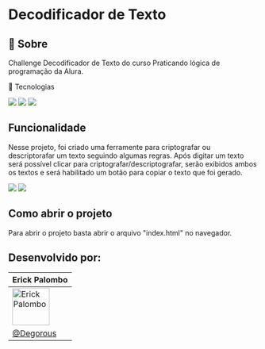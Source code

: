 <h1>Decodificador de Texto</h1>

<h2>📃  Sobre </h2>
<p>Challenge Decodificador de Texto do curso Praticando lógica de programação da Alura.</p>

🚀 Tecnologias
<div>
  <img src="https://img.shields.io/badge/HTML-E34F26?style=for-the-badge&logo=html5&logoColor=white">
  <img src="https://img.shields.io/badge/CSS-1572B6?style=for-the-badge&logo=css3&logoColor=white">
  <img src="https://img.shields.io/badge/JavaScript-323330?style=for-the-badge&logo=javascript&logoColor=F7DF1E">
</div>

## Funcionalidade
<p>Nesse projeto, foi criado uma ferramente para criptografar ou descriptorafar um texto seguindo algumas regras. Após digitar um texto será possível clicar para criptografar/descriptografar, serão exibidos ambos os textos e será habilitado um botão para copiar o texto que foi gerado.</p>
<img src="https://github.com/user-attachments/assets/b88f17fb-05d8-455b-b462-ce876d284f5d">
<img src="https://github.com/user-attachments/assets/88454c92-3e59-4400-ae2e-0fa8df1fdfb9">

## Como abrir o projeto
<p>Para abrir o projeto basta abrir o arquivo "index.html" no navegador.</p>

## Desenvolvido por:

|Erick Palombo|
|------------|
|<img src="https://github.com/Degorous.png" alt="Erick Palombo" width="75">|
|[@Degorous](https://github.com/Degorous)|
